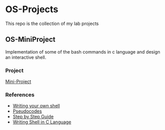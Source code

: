 # OS-Projects
This repo is the collection of my lab projects 

## OS-MiniProject
Implementation of some of the bash commands in c language and design an interactive shell.
### Project
[Mini-Project](OS-MiniProject/docs/Mini_Project1.pdf)
### References
* [Writing your own shell](https://brennan.io/2015/01/16/write-a-shell-in-c/)
* [Pseudocodes](https://www.cs.cornell.edu/courses/cs414/2004su/homework/shell/shell.html)
* [Step by Step Guide](http://hebabasiony.weebly.com/tutorials/writing-your-own-shell-step-by-step-step-1)
* [Writing Shell in C Language](OS-MiniProject/docs/shell_prog.pdf)